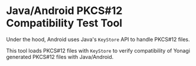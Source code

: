 # Java/Android PKCS#12 Compatibility Test Tool

Under the hood, Android uses Java's `KeyStore` API to handle PKCS#12 files.

This tool loads PKCS#12 files with `KeyStore` to verify compatibility of Yonagi generated PKCS#12 files with Java/Android.
